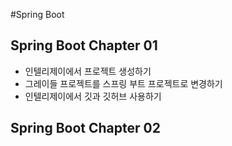 #Spring Boot

## Spring Boot Chapter 01
 * 인텔리제이에서 프로젝트 생성하기
 * 그레이들 프로젝트를 스프링 부트 프로젝트로 변경하기
 * 인텔리제이에서 깃과 깃허브 사용하기

## Spring Boot Chapter 02